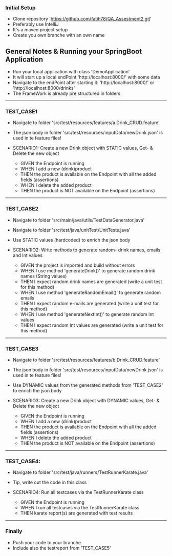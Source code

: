 ### Initial Setup
* Clone repository 'https://github.com/fatih78/QA_Assestment2.git'
* Preferably use IntelliJ
* It's a maven project setup
* Create you own branche with an own name


## General Notes & Running your SpringBoot Application
* Run your local application with class 'DemoApplication'
* It will start up a local endPoint 'http://localhost:8000/' with some data
* Navigate to the endPoint after starting it: 'http://localhost:8000/' or 'http://localhost:8000/drinks'
* The FrameWork is already pre structured in folders

------------------------------------------------------------------------------------------------------------------------
### TEST_CASE1
* Navigate to folder 'src/test/resources/features/a.Drink_CRUD.feature'
* The json body in folder 'src/test/resources/inputData/newDrink.json' is used in te feature files!

* SCENARIO1: Create a new Drink object with STATIC values, Get- & Delete the new object
  * GIVEN the Endpoint is running
  * WHEN I add a new (drink)product
  * THEN the product is available on the Endpoint with all the added fields (assertions)
  * WHEN I delete the added product
  * THEN the product is NOT available on the Endpoint (assertions)

------------------------------------------------------------------------------------------------------------------------
### TEST_CASE2
* Navigate to folder 'src/main/java/utils/TestDataGenerator.java'
* Navigate to folder 'src/test/java/unitTest/UnitTests.java'
* Use STATIC values (hardcoded) to enrich the json body

* SCENARIO2: Write methods to generate random- drink names, emails and Int values
  * GIVEN the project is imported and build without errors
  * WHEN I use method 'generateDrink()' to generate random drink names (String values)
  * THEN I expect random drink names are generated (write a unit test for this method)
  * WHEN I use method 'generateRandomEmail()' to generate random emails
  * THEN I expect random e-mails are generated (write a unit test for this method)
  * WHEN I use method 'generateNextInt()' to generate random Int values
  * THEN I expect random Int values are generated (write a unit test for this method)

------------------------------------------------------------------------------------------------------------------------
### TEST_CASE3
* Navigate to folder 'src/test/resources/features/b.Drink_CRUD.feature'
* The json body in folder 'src/test/resources/inputData/newDrink.json' is used in te feature files!
* Use DYNAMIC values from the generated methods from 'TEST_CASE2' to enrich the json body

* SCENARIO3: Create a new Drink object with DYNAMIC values, Get- & Delete the new object 
  * GIVEN the Endpoint is running
  * WHEN I add a new (drink)product
  * THEN the product is available on the Endpoint with all the added fields (assertions)
  * WHEN I delete the added product
  * THEN the product is NOT available on the Endpoint (assertions)

------------------------------------------------------------------------------------------------------------------------
### TEST_CASE4:
* Navigate to folder 'src/test/java/runners/TestRunnerKarate.java'
* Tip, write out the code in this class

* SCENARIO4: Run all testcases via the TestRunnerKarate class
  * GIVEN the Endpoint is running
  * WHEN I run all testcases via the TestRunnerKarate class
  * THEN karate report(s) are generated with test results


------------------------------------------------------------------------------------------------------------------------
### Finally
* Push your code to your branche
* Include also the testreport from 'TEST_CASE5'



